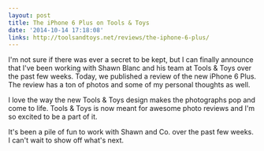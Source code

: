 ```yaml
---
layout: post
title: The iPhone 6 Plus on Tools & Toys
date: '2014-10-14 17:18:08'
links: http://toolsandtoys.net/reviews/the-iphone-6-plus/
---
```


I'm not sure if there was ever a secret to be kept, but I can finally announce that I've been working with Shawn Blanc and his team at Tools & Toys over the past few weeks. Today, we published a review of the new iPhone 6 Plus. The review has a ton of photos and some of my personal thoughts as well. 

I love the way the new Tools & Toys design makes the photographs pop and come to life. Tools & Toys is now meant for awesome photo reviews and I'm so excited to be a part of it.

It's been a pile of fun to work with Shawn and Co. over the past few weeks. I can't wait to show off what's next.